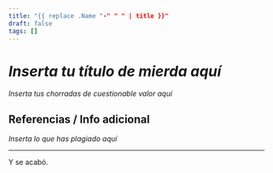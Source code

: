 ```yaml
---
title: "{{ replace .Name "-" " " | title }}"
draft: false
tags: []
---
```

# *Inserta tu título de mierda aquí*

*Inserta tus chorradas de cuestionable valor aquí*

## Referencias / Info adicional

*Inserta lo que has plagiado aquí*

---
Y se acabó.
